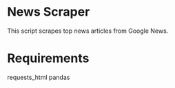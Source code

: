 # News Scraper
This script scrapes top news articles from Google News.
# Requirements
requests_html
pandas
